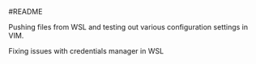 #README 

Pushing files from WSL and testing out various configuration settings in VIM.

Fixing issues with credentials manager in WSL
